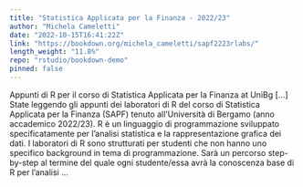 ```yaml
---
title: "Statistica Applicata per la Finanza - 2022/23"
author: "Michela Cameletti"
date: "2022-10-15T16:41:22Z"
link: "https://bookdown.org/michela_cameletti/sapf2223rlabs/"
length_weight: "11.8%"
repo: "rstudio/bookdown-demo"
pinned: false
---
```


Appunti di R per il corso di Statistica Applicata per la Finanza at UniBg [...] State leggendo gli appunti dei laboratori di R del corso di Statistica Applicata per la Finanza (SAPF) tenuto all’Università di Bergamo (anno accademico 2022/23). R è un linguaggio di programmazione sviluppato specificatamente per l’analisi statistica e la rappresentazione grafica dei dati. I laboratori di R sono strutturati per studenti che non hanno uno specifico background in tema di programmazione. Sarà un percorso step-by-step al termine del quale ogni studente/essa avrà la conoscenza base di R per l’analisi ...

